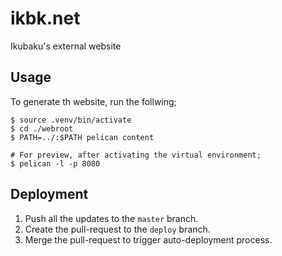 # ikbk.net
Ikubaku's external website

## Usage
To generate th website, run the follwing;
```
$ source .venv/bin/activate
$ cd ./webroot
$ PATH=../:$PATH pelican content

# For preview, after activating the virtual environment;
$ pelican -l -p 8080
```

## Deployment
1. Push all the updates to the `master` branch.
2. Create the pull-request to the `deploy` branch.
3. Merge the pull-request to trigger auto-deployment process.
